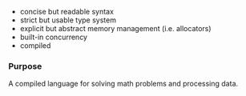 - concise but readable syntax
- strict but usable type system
- explicit but abstract memory management (i.e. allocators)
- built-in concurrency
- compiled

### Purpose

A compiled language for solving math problems and processing data.
